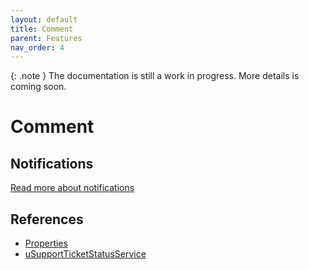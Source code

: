 ```yaml
---
layout: default
title: Comment
parent: Features
nav_order: 4
---
```


{: .note }
The documentation is still a work in progress. More details is coming soon.

# Comment

## Notifications
[Read more about notifications](/uSupport-documentation/docs/extending.html#extend)

## References
- [Properties](/uSupport-documentation/docs/references/tables.html#usupportticketcomment)
- [uSupportTicketStatusService](/uSupport-documentation/docs/references/tables.html#usupportticketcomment)
